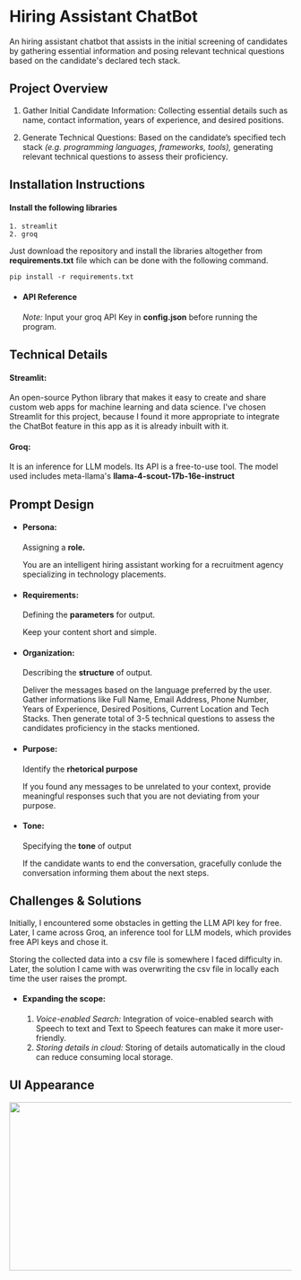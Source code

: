 
# Hiring Assistant ChatBot

An hiring assistant chatbot that assists in the initial screening of candidates by gathering essential information and posing relevant technical questions based on the candidate's declared tech stack.

## Project Overview

1. Gather Initial Candidate Information: Collecting essential details such as name, contact information, years of experience, and desired positions. 

2. Generate Technical Questions: Based on the candidate’s specified tech stack *(e.g. programming languages, frameworks, tools),* generating relevant technical questions to assess their proficiency.

## Installation Instructions

#### Install the following libraries

    1. streamlit
    2. groq

Just download the repository and install the libraries altogether from **requirements.txt** file which can be done with the following command.
```http
pip install -r requirements.txt
```
* #### API Reference

   *Note:* Input your groq API Key in **config.json** before running the program.


## Technical Details

#### Streamlit: 
   An open-source Python library that makes it easy to create and share custom web apps for machine learning and data science. I've chosen Streamlit for this project, because I found it more appropriate to integrate the ChatBot feature in this app as it is already inbuilt with it.

#### Groq:

   It is an inference for LLM models. Its API is a free-to-use tool. The model used includes meta-llama's **llama-4-scout-17b-16e-instruct**    


## Prompt Design

* #### Persona:
   Assigning a **role.** 

   You are an intelligent hiring assistant working for a recruitment agency specializing in technology placements.

* #### Requirements:
   Defining the **parameters** for output.   

   Keep your content short and simple.

* #### Organization:
   Describing the **structure** of output.    

   Deliver the messages based on the language preferred by the user. Gather informations like Full Name, Email Address, Phone Number, Years of Experience, Desired Positions, Current Location and Tech Stacks. Then generate total of 3-5 technical questions to assess the candidates proficiency in the stacks mentioned. 

* #### Purpose:
   Identify the **rhetorical purpose**

   If you found any messages to be unrelated to your context, provide meaningful responses such that you are not deviating from your purpose.

* #### Tone: 
  Specifying the **tone** of output 

  If the candidate wants to end the conversation, gracefully conlude the conversation informing them about the next steps.

## Challenges & Solutions        

   Initially, I encountered some obstacles in getting the LLM API key for free. Later, I came across Groq, an inference tool for LLM models, which provides free API keys and chose it.

   Storing the collected data into a csv file is somewhere I faced difficulty in. Later, the solution I came with was overwriting the csv file in locally each time the user raises the prompt.  


  * #### Expanding the scope:   
     1. *Voice-enabled Search:* Integration of voice-enabled search with Speech to text and Text to Speech features can make it more user-friendly.
     2. *Storing details in cloud:* Storing of details automatically in the cloud can reduce consuming local storage.


## UI Appearance

<img src="https://yourimageshare.com/ib/flBHwi1sU0.png" width=600 height=300>
